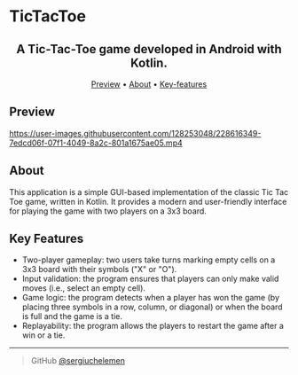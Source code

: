 # TicTacToe


<h2 align="center">A Tic-Tac-Toe game developed in Android with Kotlin. </h2>

<p align="center">
  <a href="#Preview">Preview</a> •
  <a href="#About">About</a> •
  <a href="#Key-features">Key-features</a> 
</p>


## Preview


https://user-images.githubusercontent.com/128253048/228616349-7edcd06f-07f1-4049-8a2c-801a1675ae05.mp4


## About
This application is a simple GUI-based implementation of the classic Tic Tac Toe game, written in Kotlin. It provides a modern and user-friendly interface for playing the game with two players on a 3x3 board.

## Key Features

* Two-player gameplay: two users take turns marking empty cells on a 3x3 board with their symbols ("X" or "O").
* Input validation: the program ensures that players can only make valid moves (i.e., select an empty cell).
* Game logic: the program detects when a player has won the game (by placing three symbols in a row, column, or diagonal) or when the board is full and the game is a tie.
* Replayability: the program allows the players to restart the game after a win or a tie.



---

> GitHub [@sergiuchelemen](https://github.com/sergiuchelemen) 
